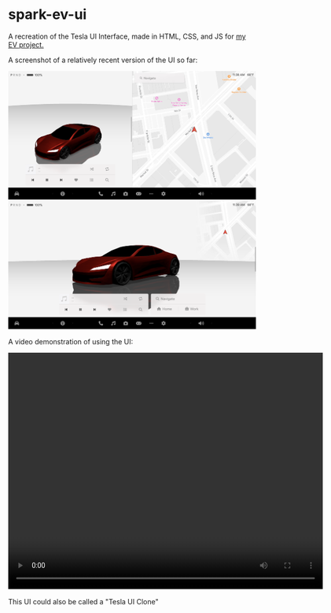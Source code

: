 <h1 id="spark-ev-ui">spark-ev-ui</h1>
<p>A recreation of the Tesla UI Interface, made in HTML, CSS, and JS for <a href="https://github.com/spark-ev">my EV project.</a></p>
<p>A screenshot of a relatively recent version of the UI so far:</p>
<img src="assets/images/improved_50.png">
<img src="assets/images/improved_100.png">
<br>
<p>A video demonstration of using the UI:</p>
<video width="640" height="480" controls>
  <source src="assets/videos/demo.mp4" type="video/mp4">
</video>
<br>
<p>This UI could also be called a "Tesla UI Clone"</p>